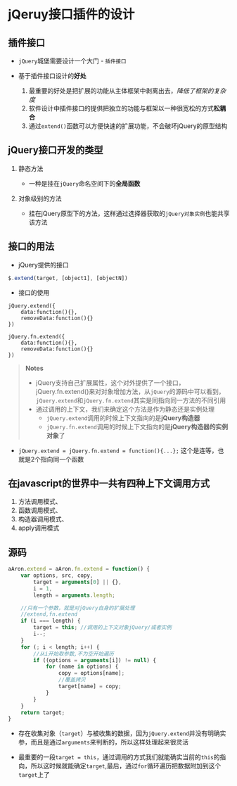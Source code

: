 # jQeruy接口插件的设计

## 插件接口
- `jQuery`城堡需要设计一个大门 - `插件接口`

-  基于插件接口设计的**好处**
   1. 最重要的好处是把扩展的功能从主体框架中剥离出去，*降低了框架的复杂度*
   2. 软件设计中插件接口的提供把独立的功能与框架以一种很宽松的方式**松耦合**
   3. 通过`extend()`函数可以方便快速的扩展功能，不会破坏jQuery的原型结构

## jQuery接口开发的类型
1. 静态方法
   -  一种是挂在`jQuery`命名空间下的**全局函数**

2. 对象级别的方法 
   - 挂在jQuery原型下的方法，这样通过选择器获取的`jQuery对象实例`也能共享该方法

## 接口的用法

- jQuery提供的接口

```javascript
$.extend(target, [object1], [objectN])
```

- 接口的使用

```
jQuery.extend({
    data:function(){},
    removeData:function(){}
})

jQuery.fn.extend({
    data:function(){},
    removeData:function(){}
})
```    

> **Notes**  
> -  jQuery支持自己扩展属性，这个对外提供了一个接口，jQuery.fn.extend()来对对象增加方法，从`jQuery`的源码中可以看到，`jQuery.extend`和`jQuery.fn.extend`其实是同指向同一方法的不同引用
> - 通过调用的上下文，我们来确定这个方法是作为静态还是实例处理
>    - `jQuery.extend`调用的时候上下文指向的是**jQuery构造器**
>    - `jQuery.fn.extend`调用的时候上下文指向的是**jQuery构造器的实例对象**了

- `jQuery.extend = jQuery.fn.extend = function(){...};` 这个是连等，也就是2个指向同一个函数


## 在javascript的世界中一共有四种上下文调用方式
1. 方法调用模式、
2. 函数调用模式、
3. 构造器调用模式、
4. apply调用模式

## 源码

```javascript
aAron.extend = aAron.fn.extend = function() {
    var options, src, copy,
        target = arguments[0] || {},
        i = 1,
        length = arguments.length;

    //只有一个参数，就是对jQuery自身的扩展处理
    //extend,fn.extend
    if (i === length) {
        target = this; //调用的上下文对象jQuery/或者实例
        i--;
    }
    for (; i < length; i++) {
        //从i开始取参数,不为空开始遍历
        if ((options = arguments[i]) != null) {
            for (name in options) {
                copy = options[name];
                //覆盖拷贝
                target[name] = copy;
            }
        }
    }
    return target;
}
```

- 存在收集对象（`target`）与被收集的数据，因为`jQuery.extend`并没有明确实参，而且是通过`arguments`来判断的，所以这样处理起来很灵活

- 最重要的一段`target = this`，通过调用的方式我们就能确实当前的`this`的指向，所以这时候就能确定`target`,最后，通过`for`循环遍历把数据附加到这个`target`上了
